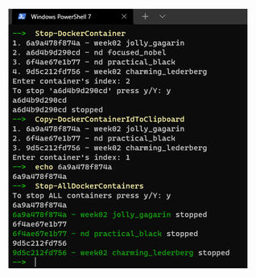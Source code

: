 ![Alt text](https://github.com/te-ori/my-powershell-scripts/blob/master/docker/doc/functions.png "a title")